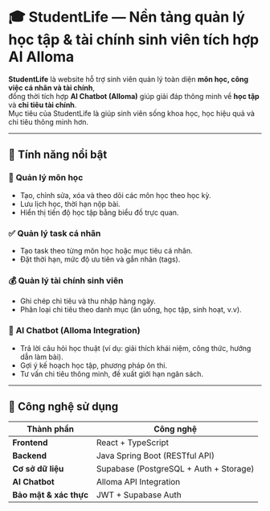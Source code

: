 # 🎓 StudentLife — Nền tảng quản lý học tập & tài chính sinh viên tích hợp AI Alloma

**StudentLife** là website hỗ trợ sinh viên quản lý toàn diện **môn học, công việc cá nhân và tài chính**,  
đồng thời tích hợp **AI Chatbot (Alloma)** giúp giải đáp thông minh về **học tập** và **chi tiêu tài chính**.  
Mục tiêu của StudentLife là giúp sinh viên sống khoa học, học hiệu quả và chi tiêu thông minh hơn.

---

## 🚀 Tính năng nổi bật

### 📘 **Quản lý môn học**
- Tạo, chỉnh sửa, xóa và theo dõi các môn học theo học kỳ.  
- Lưu lịch học, thời hạn nộp bài.  
- Hiển thị tiến độ học tập bằng biểu đồ trực quan.

### ✅ **Quản lý task cá nhân**
- Tạo task theo từng môn học hoặc mục tiêu cá nhân.  
- Đặt thời hạn, mức độ ưu tiên và gắn nhãn (tags).  

### 💰 **Quản lý tài chính sinh viên**
- Ghi chép chi tiêu và thu nhập hàng ngày.  
- Phân loại chi tiêu theo danh mục (ăn uống, học tập, sinh hoạt, v.v).  


### 🤖 **AI Chatbot (Alloma Integration)**
- Trả lời câu hỏi học thuật (ví dụ: giải thích khái niệm, công thức, hướng dẫn làm bài).  
- Gợi ý kế hoạch học tập, phương pháp ôn thi.  
- Tư vấn chi tiêu thông minh, đề xuất giới hạn ngân sách.  


---

## 🧠 Công nghệ sử dụng

| Thành phần | Công nghệ |
|-------------|------------|
| **Frontend** | React + TypeScript |
| **Backend** | Java Spring Boot (RESTful API) |
| **Cơ sở dữ liệu** | Supabase (PostgreSQL + Auth + Storage) |
| **AI Chatbot** | Alloma API Integration |
| **Bảo mật & xác thực** | JWT + Supabase Auth |


